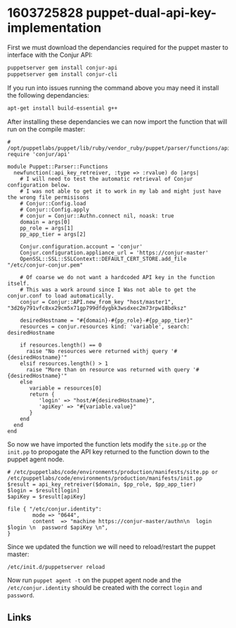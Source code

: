 # 1603725828 puppet-dual-api-key-implementation
First we must download the dependancies required for the puppet master to interface with the Conjur API:
```bash
puppetserver gem install conjur-api
puppetserver gem install conjur-cli
```

If you run into issues running the command above you may need it install the following dependancies:
```bash
apt-get install build-essential g++
```

After installing these dependancies we can now import the function that will run on the compile master:
```
# /opt/puppetlabs/puppet/lib/ruby/vendor_ruby/puppet/parser/functions/api_key_retreiver.rb
require 'conjur/api'

module Puppet::Parser::Functions
  newfunction(:api_key_retreiver, :type => :rvalue) do |args|
    # I will need to test the automatic retrieval of Conjur configuration below.
	# I was not able to get it to work in my lab and might just have the wrong file permisisons
    # Conjur::Config.load
    # Conjur::Config.apply
    # conjur = Conjur::Authn.connect nil, noask: true
    domain = args[0]
    pp_role = args[1]
    pp_app_tier = args[2]

    Conjur.configuration.account = 'conjur'
    Conjur.configuration.appliance_url = 'https://conjur-master'
    OpenSSL::SSL::SSLContext::DEFAULT_CERT_STORE.add_file "/etc/conjur-conjur.pem"
	
	# Of coarse we do not want a hardcoded API key in the function itself. 
	# This was a work around since I Was not able to get the conjur.conf to load automatically.
    conjur = Conjur::API.new_from_key "host/master1", "3d26y791vfc8xx29cm5x71gp799dfdygbk3wsdxec2m73rpw18bdksz"

    desiredHostname = "#{domain}-#{pp_role}-#{pp_app_tier}"
    resources = conjur.resources kind: 'variable', search: desiredHostname

    if resources.length() == 0
      raise "No resources were returned withj query '#{desiredHostname}'"
    elsif resources.length() > 1
      raise "More than on resource was returned with query '#{desiredHostname}'"
    else
       variable = resources[0]
       return {
          'login' => "host/#{desiredHostname}",
          'apiKey' => "#{variable.value}"
       }
    end
  end
end
```

So now we have imported the function lets modify the `site.pp` or the `init.pp` to propogate the API key returned to the function down to the puppet agent node.
```
# /etc/puppetlabs/code/environments/production/manifests/site.pp or /etc/puppetlabs/code/environments/production/manifests/init.pp
$result = api_key_retreiver($domain, $pp_role, $pp_app_tier)
$login = $result[login]
$apiKey = $result[apiKey]

file { "/etc/conjur.identity":
        mode => "0644",
        content  => "machine https://conjur-master/authn\n  login $login \n  password $apiKey \n",
}
```

Since we updated the function we will need to reload/restart the puppet master:
```bash
/etc/init.d/puppetserver reload
```

Now run `puppet agent -t` on the puppet agent node and the `/etc/conjur.identity` should be created with the correct `login` and `password`.


## Links
